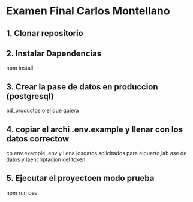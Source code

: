 # Examen Final Carlos Montellano

## 1. Clonar repositorio

## 2. Instalar Dapendencias
npm install

## 3. Crear la pase de datos en produccion (postgresql)
bd_productos o el que quiera

## 4. copiar el archi .env.example  y llenar con los datos correctow
cp env.example .env y llena losdatos solicitados para elpuerto,lab ase de datos y laencriptacion del token

## 5. Ejecutar el proyectoen modo prueba
npm run dev
